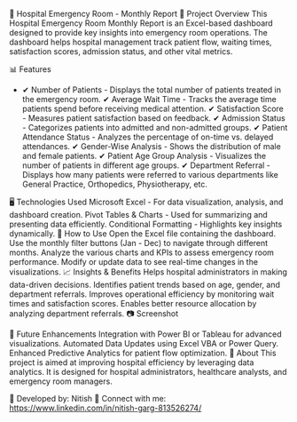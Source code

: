 🏥 Hospital Emergency Room - Monthly Report
📌 Project Overview
This Hospital Emergency Room Monthly Report is an Excel-based dashboard designed to provide key insights into emergency room operations. The dashboard helps hospital management track patient flow, waiting times, satisfaction scores, admission status, and other vital metrics.

📊 Features
- ✔ Number of Patients - Displays the total number of patients treated in the emergency room.
✔ Average Wait Time - Tracks the average time patients spend before receiving medical attention.
✔ Satisfaction Score - Measures patient satisfaction based on feedback.
✔ Admission Status - Categorizes patients into admitted and non-admitted groups.
✔ Patient Attendance Status - Analyzes the percentage of on-time vs. delayed attendances.
✔ Gender-Wise Analysis - Shows the distribution of male and female patients.
✔ Patient Age Group Analysis - Visualizes the number of patients in different age groups.
✔ Department Referral - Displays how many patients were referred to various departments like General Practice, Orthopedics, Physiotherapy, etc.

🖥️ Technologies Used
Microsoft Excel - For data visualization, analysis, and dashboard creation.
Pivot Tables & Charts - Used for summarizing and presenting data efficiently.
Conditional Formatting - Highlights key insights dynamically.
📌 How to Use
Open the Excel file containing the dashboard.
Use the monthly filter buttons (Jan - Dec) to navigate through different months.
Analyze the various charts and KPIs to assess emergency room performance.
Modify or update data to see real-time changes in the visualizations.
📈 Insights & Benefits
Helps hospital administrators in making data-driven decisions.
Identifies patient trends based on age, gender, and department referrals.
Improves operational efficiency by monitoring wait times and satisfaction scores.
Enables better resource allocation by analyzing department referrals.
📷 Screenshot

🚀 Future Enhancements
Integration with Power BI or Tableau for advanced visualizations.
Automated Data Updates using Excel VBA or Power Query.
Enhanced Predictive Analytics for patient flow optimization.
🏥 About
This project is aimed at improving hospital efficiency by leveraging data analytics. It is designed for hospital administrators, healthcare analysts, and emergency room managers.

📌 Developed by: Nitish
📌 Connect with me: https://www.linkedin.com/in/nitish-garg-813526274/

